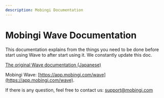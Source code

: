 ```yaml
---
description: Mobingi Documentation
---
```


# Mobingi Wave Documentation

This documentation explains from the things you need to be done before start using Wave to after start using it. We constantly update this doc.  

[The original Wave documentation \(Japanese\)](https://docs.mobingi.com/v/wave/) 

Mobingi Wave: [https://app.mobingi.com/wave](https://app.mobingi.com/wave).

If there is any question, feel free to contact us: support@mobingi.com



